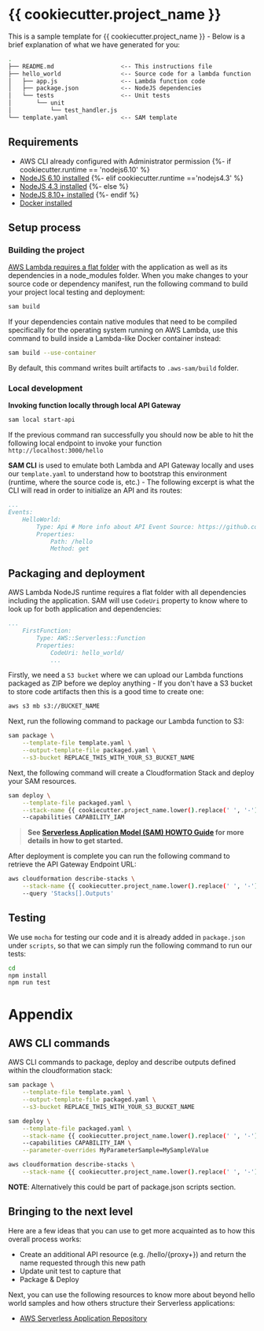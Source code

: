 # {{ cookiecutter.project_name }}

This is a sample template for {{ cookiecutter.project_name }} - Below is a brief explanation of what we have generated for you:

```bash
.
├── README.md                   <-- This instructions file
├── hello_world                 <-- Source code for a lambda function
│   ├── app.js                  <-- Lambda function code
│   ├── package.json            <-- NodeJS dependencies
│   └── tests                   <-- Unit tests
│       └── unit
│           └── test_handler.js
└── template.yaml               <-- SAM template
```

## Requirements

* AWS CLI already configured with Administrator permission
{%- if cookiecutter.runtime == 'nodejs6.10' %}
* [NodeJS 6.10 installed](https://nodejs.org/en/download/releases/)
{%- elif cookiecutter.runtime =='nodejs4.3' %}
* [NodeJS 4.3 installed](https://nodejs.org/en/download/releases/)
{%- else %}
* [NodeJS 8.10+ installed](https://nodejs.org/en/download/)
{%- endif %}
* [Docker installed](https://www.docker.com/community-edition)

## Setup process

### Building the project

[AWS Lambda requires a flat folder](https://docs.aws.amazon.com/lambda/latest/dg/nodejs-create-deployment-pkg.html) with the application as well as its dependencies in a node_modules folder. When you make changes to your source code or dependency manifest,
run the following command to build your project local testing and deployment:
 
```bash
sam build
```

If your dependencies contain native modules that need to be compiled specifically for the operating system running on AWS Lambda, use this command to build inside a Lambda-like Docker container instead:
```bash
sam build --use-container
```
 
By default, this command writes built artifacts to `.aws-sam/build` folder.

### Local development

**Invoking function locally through local API Gateway**

```bash
sam local start-api
```

If the previous command ran successfully you should now be able to hit the following local endpoint to invoke your function `http://localhost:3000/hello`

**SAM CLI** is used to emulate both Lambda and API Gateway locally and uses our `template.yaml` to understand how to bootstrap this environment (runtime, where the source code is, etc.) - The following excerpt is what the CLI will read in order to initialize an API and its routes:

```yaml
...
Events:
    HelloWorld:
        Type: Api # More info about API Event Source: https://github.com/awslabs/serverless-application-model/blob/master/versions/2016-10-31.md#api
        Properties:
            Path: /hello
            Method: get
```

## Packaging and deployment

AWS Lambda NodeJS runtime requires a flat folder with all dependencies including the application. SAM will use `CodeUri` property to know where to look up for both application and dependencies:

```yaml
...
    FirstFunction:
        Type: AWS::Serverless::Function
        Properties:
            CodeUri: hello_world/
            ...
```

Firstly, we need a `S3 bucket` where we can upload our Lambda functions packaged as ZIP before we deploy anything - If you don't have a S3 bucket to store code artifacts then this is a good time to create one:

```bash
aws s3 mb s3://BUCKET_NAME
```

Next, run the following command to package our Lambda function to S3:

```bash
sam package \
    --template-file template.yaml \
    --output-template-file packaged.yaml \
    --s3-bucket REPLACE_THIS_WITH_YOUR_S3_BUCKET_NAME
```

Next, the following command will create a Cloudformation Stack and deploy your SAM resources.

```bash
sam deploy \
    --template-file packaged.yaml \
    --stack-name {{ cookiecutter.project_name.lower().replace(' ', '-') }} \
    --capabilities CAPABILITY_IAM
```

> **See [Serverless Application Model (SAM) HOWTO Guide](https://github.com/awslabs/serverless-application-model/blob/master/HOWTO.md) for more details in how to get started.**

After deployment is complete you can run the following command to retrieve the API Gateway Endpoint URL:

```bash
aws cloudformation describe-stacks \
    --stack-name {{ cookiecutter.project_name.lower().replace(' ', '-') }} \
    --query 'Stacks[].Outputs'
``` 

## Testing

We use `mocha` for testing our code and it is already added in `package.json` under `scripts`, so that we can simply run the following command to run our tests:

```bash
cd 
npm install
npm run test
```

# Appendix

## AWS CLI commands

AWS CLI commands to package, deploy and describe outputs defined within the cloudformation stack:

```bash
sam package \
    --template-file template.yaml \
    --output-template-file packaged.yaml \
    --s3-bucket REPLACE_THIS_WITH_YOUR_S3_BUCKET_NAME

sam deploy \
    --template-file packaged.yaml \
    --stack-name {{ cookiecutter.project_name.lower().replace(' ', '-') }} \
    --capabilities CAPABILITY_IAM \
    --parameter-overrides MyParameterSample=MySampleValue

aws cloudformation describe-stacks \
    --stack-name {{ cookiecutter.project_name.lower().replace(' ', '-') }} --query 'Stacks[].Outputs'
```

**NOTE**: Alternatively this could be part of package.json scripts section.

## Bringing to the next level

Here are a few ideas that you can use to get more acquainted as to how this overall process works:

* Create an additional API resource (e.g. /hello/{proxy+}) and return the name requested through this new path
* Update unit test to capture that
* Package & Deploy

Next, you can use the following resources to know more about beyond hello world samples and how others structure their Serverless applications:

* [AWS Serverless Application Repository](https://aws.amazon.com/serverless/serverlessrepo/)
